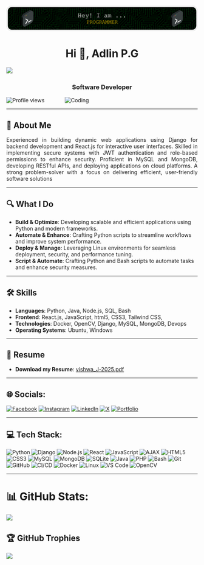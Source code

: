 <div align="center">
  <img src="https://github.com/KIRAN-KUMAR-K3/badges/blob/main/BANNER7.png" alt="Logo">
</div>
<h1 align="center">Hi 👋, Adlin P.G</h1>

<a href="https://github.com/404"><img src="https://user-images.githubusercontent.com/73097560/115834477-dbab4500-a447-11eb-908a-139a6edaec5c.gif"></a>
<h3><p align="center"><b> Software Developer </b></p></h3>

<img align="right" alt="Coding" width="350" src="https://media2.giphy.com/media/v1.Y2lkPTc5MGI3NjExd2ZtaG5iMmN2dGE2Y3N4cmdldnlzaTM0MTJjM3R0NWRzdnlscG9udCZlcD12MV9pbnRlcm5hbF9naWZfYnlfaWQmY3Q9Zw/VYdgE52Ik7Cc7vBrGA/giphy.gif">

<p align="left"> 
  <img src="https://komarev.com/ghpvc/?username=vishwajeeva-k3&label=Profile%20views&color=0e75b6&style=flat" alt="Profile views">
</p>

---
## 🚀 About Me
<div style="text-align: justify;">
Experienced in building dynamic web applications using Django for backend development and React.js for interactive user interfaces. Skilled in implementing secure systems with JWT authentication and role-based permissions to enhance security. Proficient in MySQL and MongoDB, developing RESTful APIs, and deploying applications on cloud platforms. A strong problem-solver with a focus on delivering efficient, user-friendly software solutions
</div>

---
## 🔍 What I Do

- **Build & Optimize**: Developing scalable and efficient applications using Python and modern frameworks.
- **Automate & Enhance**: Crafting Python scripts to streamline workflows and improve system performance.
- **Deploy & Manage**: Leveraging Linux environments for seamless deployment, security, and performance tuning.
- **Script & Automate**: Crafting Python and Bash scripts to automate tasks and enhance security measures.


---

## 🛠️ Skills
- **Languages**: Python, Java, Node.js, SQL, Bash
- **Frontend**: React.js, JavaScript, html5, CSS3, Tailwind CSS,
- **Technologies**: Docker, OpenCV, Django, MySQL, MongoDB, Devops
- **Operating Systems**:  Ubuntu, Windows


---
## 📄 Resume
- **Download my Resume**: [vishwa_J-2025.pdf](https://docs.google.com/document/d/1sksW8YlH3uRweaIvvEHDrUtdVxuPzOMe/edit)
---
## 🌐 Socials:
[![Facebook](https://img.shields.io/badge/Facebook-%231877F2.svg?logo=Facebook&logoColor=white)](https://www.facebook.com/vishwajeevav)
[![Instagram](https://img.shields.io/badge/Instagram-%23E4405F.svg?logo=Instagram&logoColor=white)](https://www.instagram.com/vishwajeevav/)
[![LinkedIn](https://img.shields.io/badge/LinkedIn-%230077B5.svg?logo=linkedin&logoColor=white)](https://www.linkedin.com/in/vishwa2708/)
[![X](https://img.shields.io/badge/X-black.svg?logo=X&logoColor=white)](https://x.com/VVishwajee66322)
[![Portfolio](https://img.shields.io/badge/Portfolio-%23000000.svg?logo=firefox&logoColor=white)](https://personal-porfolio-ep5w.onrender.com/)  

 


---
## 💻 Tech Stack:
![Python](https://img.shields.io/badge/Python-%23FFD43B.svg?style=flat&logo=python&logoColor=blue)
![Django](https://img.shields.io/badge/Django-%23092E20.svg?style=flat&logo=django&logoColor=white)
![Node.js](https://img.shields.io/badge/Node.js-%23339933.svg?style=flat&logo=node.js&logoColor=white)
![React](https://img.shields.io/badge/React-%2361DAFB.svg?style=flat&logo=react&logoColor=black)
![JavaScript](https://img.shields.io/badge/JavaScript-%23F7DF1E.svg?style=flat&logo=javascript&logoColor=black)
![AJAX](https://img.shields.io/badge/AJAX-%23007ACC.svg?style=flat&logo=ajax&logoColor=white)
![HTML5](https://img.shields.io/badge/HTML5-%23E34F26.svg?style=flat&logo=html5&logoColor=white)
![CSS3](https://img.shields.io/badge/CSS3-%231572B6.svg?style=flat&logo=css3&logoColor=white)
![MySQL](https://img.shields.io/badge/MySQL-%2300f.svg?style=flat&logo=mysql&logoColor=white)
![MongoDB](https://img.shields.io/badge/MongoDB-%2347A248.svg?style=flat&logo=mongodb&logoColor=white)
![SQLite](https://img.shields.io/badge/SQLite-%2307405E.svg?style=flat&logo=sqlite&logoColor=white)
![Java](https://img.shields.io/badge/Java-%23ED8B00.svg?style=flat&logo=java&logoColor=white)
![PHP](https://img.shields.io/badge/PHP-%23777BB4.svg?style=flat&logo=php&logoColor=white)
![Bash](https://img.shields.io/badge/Bash-%23121011.svg?style=flat&logo=gnu-bash&logoColor=white)
![Git](https://img.shields.io/badge/Git-%23F05032.svg?style=flat&logo=git&logoColor=white)
![GitHub](https://img.shields.io/badge/GitHub-%23121011.svg?style=flat&logo=github&logoColor=white)
![CI/CD](https://img.shields.io/badge/CI%2FCD-%23007ACC.svg?style=flat&logo=githubactions&logoColor=white)
![Docker](https://img.shields.io/badge/Docker-%230db7ed.svg?style=flat&logo=docker&logoColor=white)
![Linux](https://img.shields.io/badge/Linux-%23FCC624.svg?style=flat&logo=linux&logoColor=black)
![VS Code](https://img.shields.io/badge/VS_Code-%23007ACC.svg?style=flat&logo=visual-studio-code&logoColor=white)
![OpenCV](https://img.shields.io/badge/OpenCV-%23white.svg?style=flat&logo=opencv&logoColor=5C3EE8)

---
# 📊 GitHub Stats:
![](https://github-readme-streak-stats.herokuapp.com/?user=vishwajeeva&theme=highcontrast&hide_border=false)

 ## 🏆 GitHub Trophies
![](https://github-profile-trophy.vercel.app/?username=vishwajeeva&theme=juicyfresh&no-frame=false&no-bg=false&margin-w=4)

